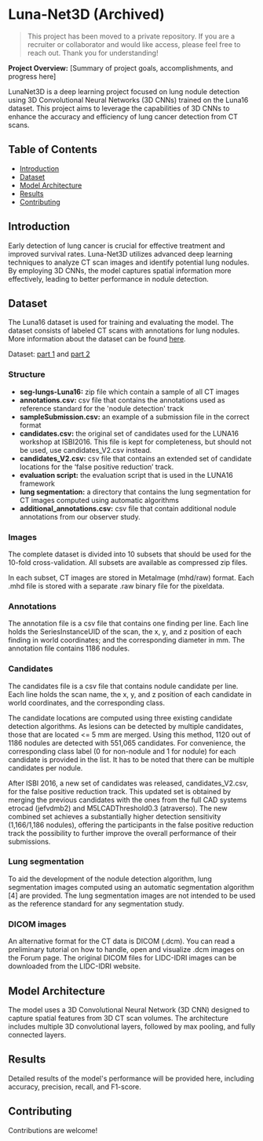 # Luna-Net3D (Archived)

> This project has been moved to a private repository. If you are a recruiter or collaborator and would like access, please feel free to reach out. Thank you for understanding!

**Project Overview:** [Summary of project goals, accomplishments, and progress here]

LunaNet3D is a deep learning project focused on lung nodule detection using 3D Convolutional Neural Networks (3D CNNs) trained on the Luna16 dataset. This project aims to leverage the capabilities of 3D CNNs to enhance the accuracy and efficiency of lung cancer detection from CT scans.

## Table of Contents

- [Introduction](#introduction)
- [Dataset](#dataset)
- [Model Architecture](#model-architecture)
- [Results](#results)
- [Contributing](#contributing)


## Introduction

Early detection of lung cancer is crucial for effective treatment and improved survival rates. Luna-Net3D utilizes advanced deep learning techniques to analyze CT scan images and identify potential lung nodules. By employing 3D CNNs, the model captures spatial information more effectively, leading to better performance in nodule detection.

## Dataset

The Luna16 dataset is used for training and evaluating the model. The dataset consists of labeled CT scans with annotations for lung nodules. More information about the dataset can be found [here](https://luna16.grand-challenge.org/). 

Dataset: [part 1](https://zenodo.org/record/3723295) and [part 2](https://zenodo.org/records/4121926)

### Structure

- **seg-lungs-Luna16:** zip file which contain a sample of all CT images
- **annotations.csv:** csv file that contains the annotations used as reference standard for the 'nodule detection' track
- **sampleSubmission.csv:** an example of a submission file in the correct format
- **candidates.csv:** the original set of candidates used for the LUNA16 workshop at ISBI2016. This file is kept for completeness, but should not be used, use candidates_V2.csv instead.
- **candidates_V2.csv:** csv file that contains an extended set of candidate locations for the ‘false positive reduction’ track.
- **evaluation script:** the evaluation script that is used in the LUNA16 framework
- **lung segmentation:** a directory that contains the lung segmentation for CT images computed using automatic algorithms
- **additional_annotations.csv:** csv file that contain additional nodule annotations from our observer study.

### Images

The complete dataset is divided into 10 subsets that should be used for the 10-fold cross-validation. All subsets are available as compressed zip files.

In each subset, CT images are stored in MetaImage (mhd/raw) format. Each .mhd file is stored with a separate .raw binary file for the pixeldata.

### Annotations

The annotation file is a csv file that contains one finding per line. Each line holds the SeriesInstanceUID of the scan, the x, y, and z position of each finding in world coordinates; and the corresponding diameter in mm. The annotation file contains 1186 nodules.

### Candidates

The candidates file is a csv file that contains nodule candidate per line. Each line holds the scan name, the x, y, and z position of each candidate in world coordinates, and the corresponding class.

The candidate locations are computed using three existing candidate detection algorithms. As lesions can be detected by multiple candidates, those that are located <= 5 mm are merged. Using this method, 1120 out of 1186 nodules are detected with 551,065 candidates. For convenience, the corresponding class label (0 for non-nodule and 1 for nodule) for each candidate is provided in the list. It has to be noted that there can be multiple candidates per nodule.

After ISBI 2016, a new set of candidates was released, candidates_V2.csv, for the false positive reduction track. This updated set is obtained by merging the previous candidates with the ones from the full CAD systems etrocad (jefvdmb2) and M5LCADThreshold0.3 (atraverso). The new combined set achieves a substantially higher detection sensitivity (1,166/1,186 nodules), offering the participants in the false positive reduction track the possibility to further improve the overall performance of their submissions.

### Lung segmentation

To aid the development of the nodule detection algorithm, lung segmentation images computed using an automatic segmentation algorithm [4] are provided. The lung segmentation images are not intended to be used as the reference standard for any segmentation study.

### DICOM images

An alternative format for the CT data is DICOM (.dcm). You can read a preliminary tutorial on how to handle, open and visualize .dcm images on the Forum page. The original DICOM files for LIDC-IDRI images can be downloaded from the LIDC-IDRI website.

## Model Architecture

The model uses a 3D Convolutional Neural Network (3D CNN) designed to capture spatial features from 3D CT scan volumes. The architecture includes multiple 3D convolutional layers, followed by max pooling, and fully connected layers.

## Results

Detailed results of the model's performance will be provided here, including accuracy, precision, recall, and F1-score.

## Contributing

Contributions are welcome!


<!-- ## Installation

To set up the project, follow these steps:

1. Clone the repository:

    ```bash
    git clone https://github.com/yourusername/LunaNet3D.git
    cd LunaNet3D
    ```

2. Create a virtual environment and activate it:

    ```bash
    python3 -m venv venv
    source venv/bin/activate
    ```

3. Install the required dependencies:

    ```bash
    pip install -r requirements.txt
    ```

## Usage

1. **Data Preprocessing:**
    Prepare the Luna16 dataset and preprocess the images.

    ```bash
    python preprocess.py
    ```

2. **Training the Model:**
    Train the 3D CNN model using the preprocessed data.

    ```bash
    python train.py
    ```

3. **Evaluating the Model:**
    Evaluate the trained model on the validation/test dataset.

    ```bash
    python evaluate.py
    ``` -->
